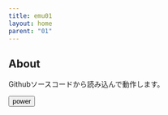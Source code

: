 ```yaml
---
title: emu01
layout: home
parent: "01"
---
```

## About
Githubソースコードから読み込んで動作します。
<div>
	<p id="nowcount"></p>
	<input type="button" value="power" id="power" />
</div>
<script type="text/javascript" src="../../../assets/js/emulator01-1.0.0.js">
</script>
